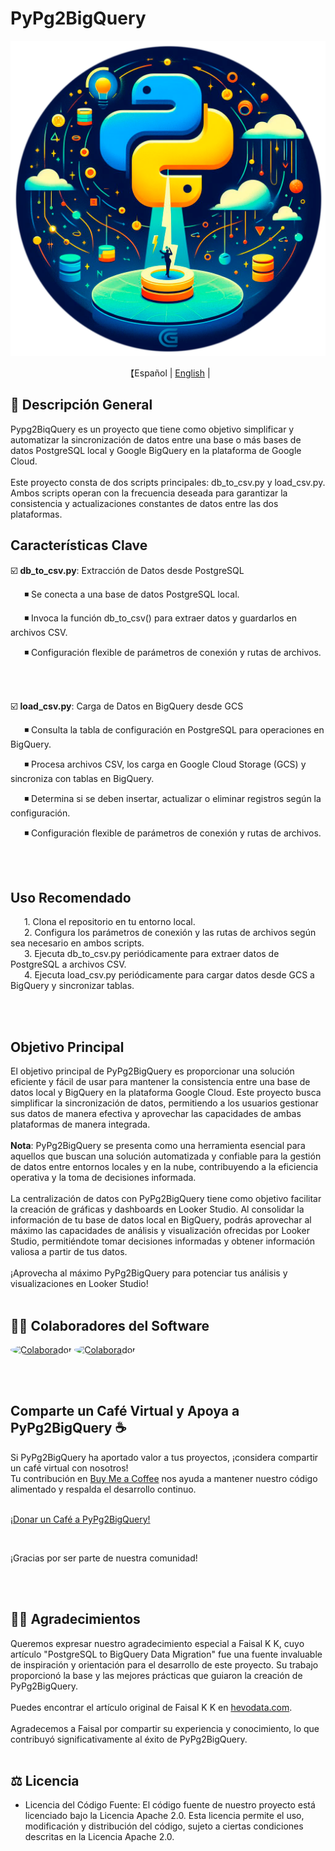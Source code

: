 # PyPg2BigQuery
<p align="center">
  <img src='pypg2biqquery_logo.png' width=550>
</p>
<p align="center">
    【Español | <a href="..\README.md">English</a> | 
</p>

## 📖 Descripción General

Pypg2BiqQuery es un proyecto que tiene como objetivo simplificar y automatizar la sincronización de datos entre una base o más bases de datos PostgreSQL local y Google BigQuery en la plataforma de Google Cloud.
<br><br>
Este proyecto consta de dos scripts principales: db_to_csv.py y load_csv.py.
Ambos scripts operan con la frecuencia deseada para garantizar la consistencia y actualizaciones constantes de datos entre las dos plataformas.

## Características Clave

☑️ **db_to_csv.py**: Extracción de Datos desde PostgreSQL

  &ensp; ◾ Se conecta a una base de datos PostgreSQL local.

  &ensp; ◾ Invoca la función db_to_csv() para extraer datos y guardarlos en archivos CSV.

  &ensp; ◾ Configuración flexible de parámetros de conexión y rutas de archivos.

<br><br>

☑️ **load_csv.py**: Carga de Datos en BigQuery desde GCS

  &ensp; ◾ Consulta la tabla de configuración en PostgreSQL para operaciones en BigQuery.

  &ensp; ◾ Procesa archivos CSV, los carga en Google Cloud Storage (GCS) y sincroniza con tablas en BigQuery.

  &ensp; ◾ Determina si se deben insertar, actualizar o eliminar registros según la configuración.

  &ensp; ◾ Configuración flexible de parámetros de conexión y rutas de archivos.

<br><br>

## Uso Recomendado
  &ensp; 1. Clona el repositorio en tu entorno local. </br>
  &ensp; 2. Configura los parámetros de conexión y las rutas de archivos según sea necesario en ambos scripts. </br>
  &ensp; 3. Ejecuta db_to_csv.py periódicamente para extraer datos de PostgreSQL a archivos CSV. </br>
  &ensp; 4. Ejecuta load_csv.py periódicamente para cargar datos desde GCS a BigQuery y sincronizar tablas.

<br><br>

## Objetivo Principal

El objetivo principal de PyPg2BigQuery es proporcionar una solución eficiente y fácil de usar para mantener la consistencia entre una base de datos local y BigQuery en la plataforma Google Cloud.
Este proyecto busca simplificar la sincronización de datos, permitiendo a los usuarios gestionar sus datos de manera efectiva y aprovechar las capacidades de ambas plataformas de manera integrada.
<br><br>
**Nota**: PyPg2BigQuery se presenta como una herramienta esencial para aquellos que buscan una solución automatizada y confiable para la gestión de datos entre entornos locales y en la nube, contribuyendo a la eficiencia operativa y la toma de decisiones informada.
<br><br>
La centralización de datos con PyPg2BigQuery tiene como objetivo facilitar la creación de gráficas y dashboards en Looker Studio. Al consolidar la información de tu base de datos local en BigQuery, podrás aprovechar al máximo las capacidades de análisis y visualización ofrecidas por Looker Studio, permitiéndote tomar decisiones informadas y obtener información valiosa a partir de tus datos.
<br><br>
¡Aprovecha al máximo PyPg2BigQuery para potenciar tus análisis y visualizaciones en Looker Studio!
<br><br>

## 👨‍💻‍ Colaboradores del Software

<a href="https://github.com/emmanuhellt"><img src="https://avatars.githubusercontent.com/u/136921808?v=4" alt="Colaborador" style="width:5%; border-radius: 50%;"/></a>
<a href="https://github.com/jculebro"><img src="https://avatars.githubusercontent.com/u/2366703?v=4" alt="Colaborador" style="width:5%; border-radius: 50%;"/></a>

<br><br>

## Comparte un Café Virtual y Apoya a PyPg2BigQuery ☕

Si PyPg2BigQuery ha aportado valor a tus proyectos, ¡considera compartir un café virtual con nosotros! </br>
Tu contribución en <a href="https://www.buymeacoffee.com/pypg2bq">Buy Me a Coffee</a> nos ayuda a mantener nuestro código alimentado y respalda el desarrollo continuo. </br></br>

<a href="https://www.buymeacoffee.com/pypg2bq">¡Donar un Café a PyPg2BigQuery!</a>

 </br>

¡Gracias por ser parte de nuestra comunidad!

 </br></br>

## 🤝🏻 Agradecimientos

Queremos expresar nuestro agradecimiento especial a Faisal K K, cuyo artículo "PostgreSQL to BigQuery Data Migration" fue una fuente invaluable de inspiración y orientación para el desarrollo de este proyecto. Su trabajo proporcionó la base y las mejores prácticas que guiaron la creación de PyPg2BigQuery.
<br><br>
Puedes encontrar el artículo original de Faisal K K en <a href="https://hevodata.com/blog/postgresql-to-bigquery-data-migration/">hevodata.com</a>. 
<br><br>
Agradecemos a Faisal por compartir su experiencia y conocimiento, lo que contribuyó significativamente al éxito de PyPg2BigQuery.
<br><br>

## ⚖️ Licencia

- Licencia del Código Fuente: El código fuente de nuestro proyecto está licenciado bajo la Licencia Apache 2.0. Esta licencia permite el uso, modificación y distribución del código, sujeto a ciertas condiciones descritas en la Licencia Apache 2.0.
